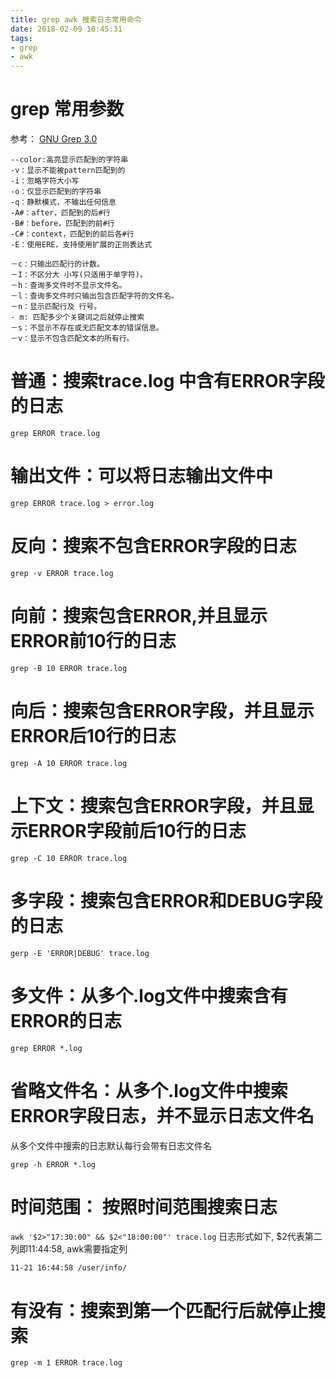 ```yaml
---
title: grep awk 搜索日志常用命令
date: 2018-02-09 10:45:31
tags:
- grep
- awk
---
```


# grep 常用参数
参考： [GNU Grep 3.0](https://www.gnu.org/software/grep/manual/grep.html)
```
--color:高亮显示匹配到的字符串
-v：显示不能被pattern匹配到的
-i：忽略字符大小写
-o：仅显示匹配到的字符串
-q：静默模式，不输出任何信息
-A#：after，匹配到的后#行
-B#：before，匹配到的前#行
-C#：context，匹配到的前后各#行
-E：使用ERE，支持使用扩展的正则表达式

－c：只输出匹配行的计数。
－I：不区分大 小写(只适用于单字符)。
－h：查询多文件时不显示文件名。
－l：查询多文件时只输出包含匹配字符的文件名。
－n：显示匹配行及 行号。
- m: 匹配多少个关键词之后就停止搜索
－s：不显示不存在或无匹配文本的错误信息。
－v：显示不包含匹配文本的所有行。
```

# 普通：搜索trace.log 中含有ERROR字段的日志
`grep ERROR trace.log `

# 输出文件：可以将日志输出文件中
`grep ERROR trace.log > error.log`

# 反向：搜索不包含ERROR字段的日志
`grep -v ERROR trace.log`

# 向前：搜索包含ERROR,并且显示ERROR前10行的日志
`grep -B 10 ERROR trace.log`

# 向后：搜索包含ERROR字段，并且显示ERROR后10行的日志
`grep -A 10 ERROR trace.log`

# 上下文：搜索包含ERROR字段，并且显示ERROR字段前后10行的日志
`grep -C 10 ERROR trace.log`

# 多字段：搜索包含ERROR和DEBUG字段的日志
`gerp -E 'ERROR|DEBUG' trace.log`

# 多文件：从多个.log文件中搜索含有ERROR的日志
`grep ERROR *.log`

# 省略文件名：从多个.log文件中搜索ERROR字段日志，并不显示日志文件名
从多个文件中搜索的日志默认每行会带有日志文件名

`grep -h ERROR *.log`

# 时间范围： 按照时间范围搜索日志
`awk '$2>"17:30:00" && $2<"18:00:00"' trace.log`
日志形式如下, $2代表第二列即11:44:58, awk需要指定列
```
11-21 16:44:58 /user/info/
```

# 有没有：搜索到第一个匹配行后就停止搜索
`grep -m 1 ERROR trace.log`
